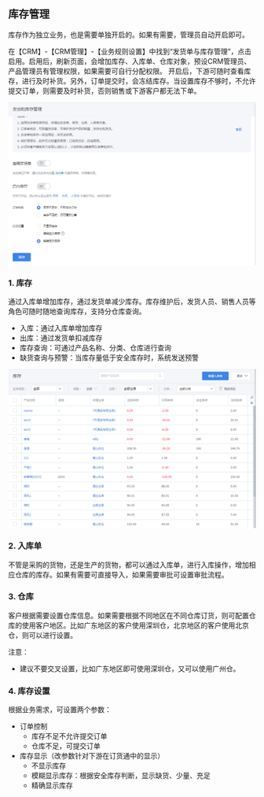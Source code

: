 ## 库存管理

库存作为独立业务，也是需要单独开启的。如果有需要，管理员自动开启即可。

在【CRM】-【CRM管理】-【业务规则设置】中找到“发货单与库存管理”，点击启用。启用后，刷新页面，会增加库存、入库单、仓库对象，预设CRM管理员、产品管理员有管理权限，如果需要可自行分配权限。
开启后，下游可随时查看库存，进行及时补货。另外，订单提交时，会冻结库存。当设置库存不够时，不允许提交订单，则需要及时补货，否则销售或下游客户都无法下单。

<img src="image/库存开启.png"  alt="logo" align=center /> <br/>

### 1. 库存

通过入库单增加库存，通过发货单减少库存。库存维护后，发货人员、销售人员等角色可随时随地查询库存，支持分仓库查询。
- 入库：通过入库单增加库存
- 出库：通过发货单扣减库存
- 库存查询：可通过产品名称、分类、仓库进行查询
- 缺货查询与预警：当库存量低于安全库存时，系统发送预警

<img src="image/库存列表.png"  alt="logo" align=center /> <br/>

### 2. 入库单

不管是采购的货物，还是生产的货物，都可以通过入库单，进行入库操作，增加相应仓库的库存。如果有需要可直接导入，如果需要审批可设置审批流程。

### 3. 仓库

客户根据需要设置仓库信息。如果需要根据不同地区在不同仓库订货，则可配置仓库的使用客户地区。比如广东地区的客户使用深圳仓，北京地区的客户使用北京仓，则可以进行设置。

注意：
- 建议不要交叉设置，比如广东地区即可使用深圳仓，又可以使用广州仓。


### 4. 库存设置

根据业务需求，可设置两个参数：
- 订单控制
    - 库存不足不允许提交订单
    - 仓库不足，可提交订单
- 库存显示（改参数针对下游在订货通中的显示）
    - 不显示库存
    - 模糊显示库存：根据安全库存判断，显示缺货、少量、充足
    - 精确显示库存
